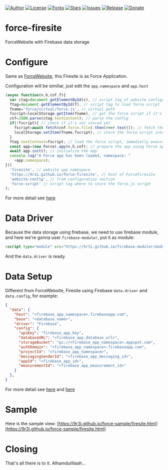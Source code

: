 
[![Author](https://img.shields.io/badge/author-9r3i-lightgrey.svg)](https://github.com/9r3i)
[![License](https://img.shields.io/github/license/9r3i/force-firesite.svg)](https://github.com/9r3i/force-firesite/blob/master/LICENSE)
[![Forks](https://img.shields.io/github/forks/9r3i/force-firesite.svg)](https://github.com/9r3i/force-firesite/network)
[![Stars](https://img.shields.io/github/stars/9r3i/force-firesite.svg)](https://github.com/9r3i/force-firesite/stargazers)
[![Issues](https://img.shields.io/github/issues/9r3i/force-firesite.svg)](https://github.com/9r3i/force-firesite/issues)
[![Release](https://img.shields.io/github/release/9r3i/force-firesite.svg)](https://github.com/9r3i/force-firesite/releases)
[![Donate](https://img.shields.io/badge/donate-paypal-orange.svg)](https://paypal.me/9r3i)



# force-firesite
ForceWebsite with Firebase data storage


# Configure
Same as [ForceWebsite](https://github.com/9r3i/force-website), this Firesite is as Force Application.

Configuration will be similiar, just edit the ```app.namespace``` and ```app.host```
```js
(async function(n,h,cnf,f){
  var ctag=document.getElementById(c), // script tag of website configuration, see configuration section
  ftag=document.getElementById(f), // script tag to load force script
  fname='force/virtual/force.js', // virtual path
  fscript=localStorage.getItem(fname), // get the force script if it's already stored in virtual file
  cnf=JSON.parse(ctag.textContent); // parse the config
  if(!fscript){ // check if it's not stored yet
    fscript=await fetch(cnf.force.file).then(r=>r.text()); // fetch the force.js file
    localStorage.setItem(fname,fscript); // store the force script into virtual file, so next time it won't be loaded anymore
  }
  ftag.textContent=fscript; // load the force script, immedietly executed by the browser
  const app=(new Force).app(n,h,cnf); // prepare the app using Force app instance
  await app.init(); // initialize the app
  console.log("A Force app has been loaded, namespace: "
    +app.namespace);
})(
  'firesite', // website app namespace
  'https://9r3i.github.io/force-firesite', // host of ForceFiresite
  'website-config', // from configuration section
  'force-script' // script tag where to store the force.js script
);
```
For more detail see [here](https://github.com/9r3i/force-website)


# Data Driver
Because the data storage using firebase, we need to use firebase module, and here we're gonna user ```firebase-moduler```, put it as module:
```html
<script type="module" src="https://9r3i.github.io/firebase-moduler/modules/moduler.js"></script>
```
And the ```data.driver``` is ready.


# Data Setup
Different from ForceWebsite, Firesite using Firebase ```data.driver``` and ```data.config```, for example:
```json
{
  "data": {
    "host": "<firebase_app_namespace>.firebaseapp.com",
    "base": "<database_name>",
    "driver": "Firebase",
    "config": {
      "apiKey": "firebase_app_key",
      "databaseURL": "<firebase_app_database_url>",
      "storageBucket": "gs://<firebase_app_namespace>.appspot.com",
      "authDomain": "<firebase_app_namespace>.firebaseapp.com",
      "projectId": "<firebase_app_namespace>",
      "messagingSenderId": "<firebase_app_messaging_id>",
      "appId": "<firebase_app_id>",
      "measurementId": "<firebase_app_measurement_id>"
    }
  },
}
```
For more detail see [here](https://github.com/9r3i/force-website) and [here](https://github.com/9r3i/force-sample)


# Sample
Here is the sample view: 
[https://9r3i.github.io/force-sample/firesite.html](https://9r3i.github.io/force-sample/firesite.html)


# Closing
That's all there is to it. Alhamdulillaah...





